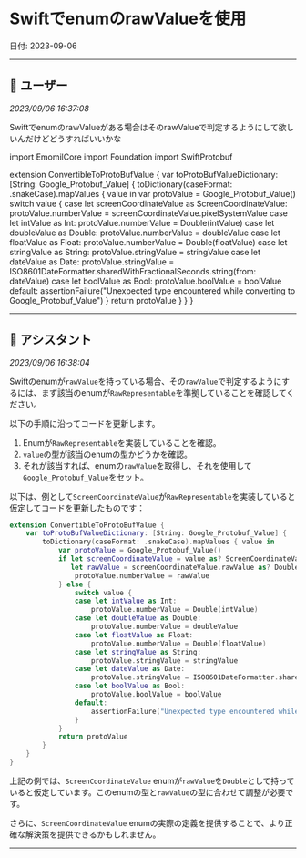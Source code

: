 # SwiftでenumのrawValueを使用

日付: 2023-09-06

---

## 👤 ユーザー
*2023/09/06 16:37:08*

SwiftでenumのrawValueがある場合はそのrawValueで判定するようにして欲しいんだけどどうすればいいかな

import EmomilCore
import Foundation
import SwiftProtobuf

extension ConvertibleToProtoBufValue {
    var toProtoBufValueDictionary: [String: Google_Protobuf_Value] {
        toDictionary(caseFormat: .snakeCase).mapValues { value in
            var protoValue = Google_Protobuf_Value()
            switch value {
            case let screenCoordinateValue as ScreenCoordinateValue:
                protoValue.numberValue = screenCoordinateValue.pixelSystemValue
            case let intValue as Int:
                protoValue.numberValue = Double(intValue)
            case let doubleValue as Double:
                protoValue.numberValue = doubleValue
            case let floatValue as Float:
                protoValue.numberValue = Double(floatValue)
            case let stringValue as String:
                protoValue.stringValue = stringValue
            case let dateValue as Date:
                protoValue.stringValue = ISO8601DateFormatter.sharedWithFractionalSeconds.string(from: dateValue)
            case let boolValue as Bool:
                protoValue.boolValue = boolValue
            default:
                assertionFailure("Unexpected type encountered while converting to Google_Protobuf_Value")
            }
            return protoValue
        }
    }
}

---

## 🤖 アシスタント
*2023/09/06 16:38:04*

Swiftのenumが`rawValue`を持っている場合、その`rawValue`で判定するようにするには、まず該当のenumが`RawRepresentable`を準拠していることを確認してください。

以下の手順に沿ってコードを更新します。

1. Enumが`RawRepresentable`を実装していることを確認。
2. `value`の型が該当のenumの型かどうかを確認。
3. それが該当すれば、enumの`rawValue`を取得し、それを使用して`Google_Protobuf_Value`をセット。

以下は、例として`ScreenCoordinateValue`が`RawRepresentable`を実装していると仮定してコードを更新したものです：

```swift
extension ConvertibleToProtoBufValue {
    var toProtoBufValueDictionary: [String: Google_Protobuf_Value] {
        toDictionary(caseFormat: .snakeCase).mapValues { value in
            var protoValue = Google_Protobuf_Value()
            if let screenCoordinateValue = value as? ScreenCoordinateValue, 
               let rawValue = screenCoordinateValue.rawValue as? Double {
                protoValue.numberValue = rawValue
            } else {
                switch value {
                case let intValue as Int:
                    protoValue.numberValue = Double(intValue)
                case let doubleValue as Double:
                    protoValue.numberValue = doubleValue
                case let floatValue as Float:
                    protoValue.numberValue = Double(floatValue)
                case let stringValue as String:
                    protoValue.stringValue = stringValue
                case let dateValue as Date:
                    protoValue.stringValue = ISO8601DateFormatter.sharedWithFractionalSeconds.string(from: dateValue)
                case let boolValue as Bool:
                    protoValue.boolValue = boolValue
                default:
                    assertionFailure("Unexpected type encountered while converting to Google_Protobuf_Value")
                }
            }
            return protoValue
        }
    }
}
```

上記の例では、`ScreenCoordinateValue` enumが`rawValue`を`Double`として持っていると仮定しています。このenumの型と`rawValue`の型に合わせて調整が必要です。

さらに、`ScreenCoordinateValue` enumの実際の定義を提供することで、より正確な解決策を提供できるかもしれません。

---
